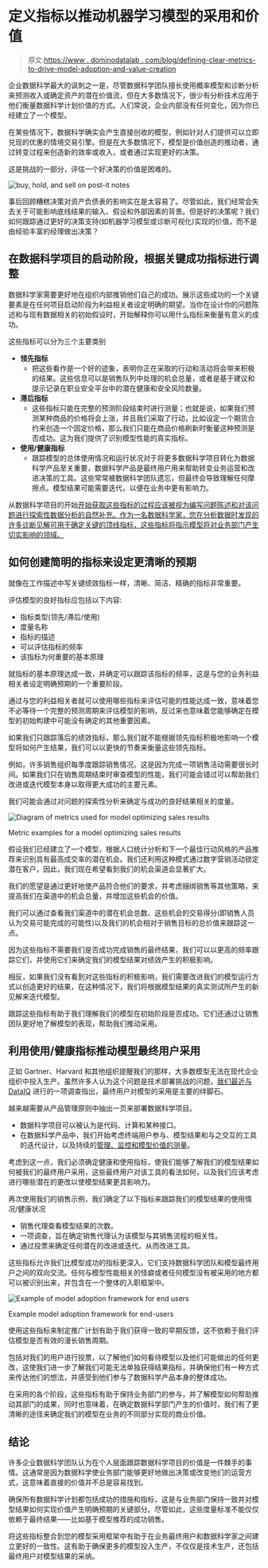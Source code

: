 # 定义指标以推动机器学习模型的采用和价值

> 原文:[https://www . dominodatalab . com/blog/defining-clear-metrics-to-drive-model-adoption-and-value-creation](https://www.dominodatalab.com/blog/defining-clear-metrics-to-drive-model-adoption-and-value-creation)

企业数据科学最大的讽刺之一是，尽管数据科学团队擅长使用概率模型和诊断分析来预测收入或确定资产的潜在价值流，但在大多数情况下，很少有分析技术应用于他们衡量数据科学计划价值的方式。人们常说，企业内部没有任何变化，因为你已经建立了一个模型。

在某些情况下，数据科学确实会产生直接创收的模型，例如针对人们提供可以立即兑现的优惠的情境交易引擎。但是在大多数情况下，模型是价值创造的推动者，通过转变过程来创造新的效率或收入，或者通过实现更好的决策。

这是挑战的一部分，评估一个好决策的价值是困难的。

![buy, hold, and sell on post-it notes](../Images/fd409535dd49c8c5b17e238857bfdeb9.png)

事后回顾糟糕决策对资产负债表的影响实在是太容易了。尽管如此，我们经常会失去关于可能影响底线结果的输入、假设和外部因素的背景。但是好的决策呢？我们如何跟踪通过更好的决策支持(如机器学习模型或诊断可视化)实现的价值，而不是由经验丰富的经理做出决策？

## 在数据科学项目的启动阶段，根据关键成功指标进行调整

数据科学家需要更好地在组织内部推销他们自己的成功。展示这些成功的一个关键要素是在任何项目启动阶段为利益相关者设定明确的期望。当你在设计你的问题陈述和与现有数据相关的初始假设时，开始解释你可以用什么指标来衡量有意义的成功。

这些指标可以分为三个主要类别

*   **领先指标**
    *   把这些看作是一个好的迹象，表明你正在采取的行动和活动将会带来积极的结果。这些信息可以是销售队列中处理的机会总量，或者是基于建议和提示记录在职业安全平台中的潜在健康和安全风险数量。
*   **滞后指标**
    *   这些指标只能在完整的预测阶段结束时进行测量；也就是说，如果我们预测某种商品的价格将会上涨，并且我们采取了行动，比如设定一个期货合约来创造一个固定价格，那么我们只能在商品价格刷新时衡量这种预测是否成功。这为我们提供了识别模型性能的真实指标。
*   **使用/健康指标**
    *   跟踪模型的总体使用情况和运行状况对于将更多数据科学项目转化为数据科学产品至关重要，数据科学产品是最终用户用来帮助转变业务运营和改进决策的工具。这些常常被数据科学团队遗忘，但最终会导致理解任何摩擦点。模型结果可能需要迭代，以便在业务中更有影响力。

从数据科学项目的开始[开始获取这些指标的过程应该被视为编写问题陈述和对该问题进行探索性数据分析的自然补充。作为一名数据科学家，您在分析数据时发现的许多诊断见解可用于确定关键的顶线指标，这些指标将指示模型将对业务部门产生切实影响的领域。](https://www.dominodatalab.com/resources/field-guide/managing-data-science-projects/)

## 如何创建简明的指标来设定更清晰的预期

就像在工作描述中写关键绩效指标一样，清晰、简洁、精确的指标非常重要。

评估模型的良好指标应包括以下内容:

*   指标类型(领先/滞后/使用)
*   度量名称
*   指标的描述
*   可以评估指标的频率
*   该指标为何重要的基本原理

就指标的基本原理达成一致，并确定可以跟踪该指标的频率，这是与您的业务利益相关者设定明确预期的一个重要阶段。

通过与您的利益相关者就可以使用哪些指标来评估可能的性能达成一致，意味着您不必等待一个完整的预测周期来评估模型的影响，反过来也意味着您能够确定在模型的初始构建中可能没有确定的其他重要因素。

如果我们只跟踪落后的绩效指标，那么我们就不能根据领先指标积极地影响一个模型将如何产生结果，我们可以以更快的节奏来衡量这些领先指标。

例如，许多销售组织每季度跟踪销售情况。这是因为完成一项销售活动需要很长时间。如果我们只在销售周期结束时审查模型的性能，我们可能会错过可以帮助我们改进或迭代模型本身以取得更大成功的主要元素。

我们可能会通过对问题的探索性分析来确定与成功的良好结果相关的度量。

![Diagram of metrics used for model optimizing sales results](../Images/e7f8139158d7798521744e5b7cc09e7b.png)

Metric examples for a model optimizing sales results

假设我们已经建立了一个模型，根据人口统计分析和下一个最佳行动风格的产品推荐来识别具有最高成交率的潜在机会。我们还利用这种模式通过数字营销活动锁定潜在客户，因此，我们现在希望看到我们的机会渠道会显著扩大。

我们的愿望是通过更好地使产品符合他们的要求，并考虑捆绑销售等其他策略，来提高我们在渠道中的机会总量，并增加这些机会的价值。

我们可以通过查看我们渠道中的潜在机会总数、这些机会的交易得分(即销售人员认为交易可能完成的可能性)以及我们的机会相对于销售目标的总价值来跟踪这一点。

因为这些指标不需要我们是否成功完成销售的最终结果，我们可以以更高的频率跟踪它们，并使用它们来确定我们的模型结果对绩效产生的积极影响。

相反，如果我们没有看到对这些指标的积极影响，我们需要改进我们的模型运行方式以创造更好的结果，在这种情况下，我们将根据模型结果的真实测试所产生的新见解来迭代模型。

跟踪这些指标有助于我们理解我们的模型在初始阶段是否成功。它们还通过让销售团队更好地了解模型的表现，帮助我们推动采用。

## 利用使用/健康指标推动模型最终用户采用

正如 Gartner、Harvard 和其他组织提醒我们的那样，大多数模型无法在现代企业组织中投入生产。虽然许多人认为这个问题是技术部署挑战的问题，[我们最近与 DataIQ](https://www.dominodatalab.com/resources/dataiq-survey-how-to-scale-data-science/) 进行的一项调查指出，最终用户对模型的采用是主要的绊脚石。

越来越需要从产品管理原则中抽出一页来部署数据科学项目。

*   数据科学项目可以被认为是代码、计算和某种接口。
*   在数据科学产品中，我们开始考虑终端用户参与、模型结果和与之交互的工具的迭代设计，以及持续的[管理、监控和模型价值的测量](/resources/field-guide/machine-learning-model-management)。

考虑到这一点，我们必须确定健康和使用指标，使我们能够了解我们的模型结果如何被我们的最终用户采用，这些最终用户对该工具的看法如何，以及我们应该考虑进行哪些潜在的更改以使模型结果更具影响力。

再次使用我们的销售示例，我们确定了以下指标来跟踪我们的模型结果的使用情况/健康状况

*   销售代理查看模型结果的次数。
*   一项调查，旨在确定销售代理认为该模型与其销售流程的相关性。
*   通过投票来确定任何潜在的改进或迭代，从而改进工具。

这些指标允许我们比模型成功的指标更深入。它们支持数据科学团队和模型最终用户之间的双向交流。任何与模型性能相关的怪癖或者任何模型没有被采用的地方都可以被识别出来，并包含在一个整体的入职框架中。

![Example of model adoption framework for end users](../Images/08c8eba9f7504595043defe5372af4f1.png)

Example model adoption framework for end-users

使用这些指标来制定推广计划有助于我们获得一致的早期反馈，这不依赖于我们评估模型是否有效的漫长销售周期。

包括对我们的用户进行投票，以了解他们如何看待模型以及他们可能做出的任何更改，这使我们进一步了解我们可能无法单独获得结果指标，并确保他们有一种方式来传达他们的想法，并感受到他们参与了数据科学产品本身的整体成功。

在采用的各个阶段，这些指标有助于保持业务部门的参与，并了解模型如何帮助推动其部门的成果，同时也意味着，在确定数据科学部门产生的价值时，我们有了更清晰的途径来确定我们的模型在业务的不同部分实现的商业价值。

## 结论

许多企业数据科学团队认为在个人层面跟踪数据科学项目的价值是一件棘手的事情。这通常是因为数据科学使业务部门能够更好地做出决策或改变他们的运营方式，这意味着直接的价值并不总是容易找到。

确保所有数据科学计划都包括成功的措施和指标，这是与业务部门保持一致并对模型结果如何实现价值产生明确预期的关键部分。尽管如此，这些度量标准不能仅仅依赖于最终结果——比如基于模型推荐的成功销售。

将这些指标整合到您的模型采用框架中有助于在业务最终用户和数据科学家之间建立更好的一致性。这有助于确保更多的模型投入生产，不仅仅是技术生产，还包括最终用户对模型结果的采纳。